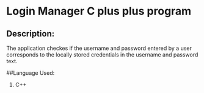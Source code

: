 # Login Manager C plus plus program
## Description:
  The application checkes if the username and password entered by a user corresponds to the locally stored credentials in the username and password text.
  
 ##Language Used:
  1. C++
